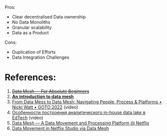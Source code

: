 Pros:

- Clear decentralised Data ownership
- No Data Monoliths
- Granular scalability
- Data as a Product

Cons:

- Duplication of Efforts
- Data Integration Challenges



# References:

1. ~~[Data Mesh — For Absolute Beginners](https://medium.com/@udayansawant7/data-mesh-for-absolute-beginners-ab42a2d2010c)~~
2. **[An introduction to data mesh](https://developer.ibm.com/technologies/data-management/)**
3. [From Data Mess to Data Mesh: Navigating People, Process & Platforms • Nicki Watt • GOTO 2022](https://www.youtube.com/watch?v=TONOUCAkfLE) (video)
4. [Особенности построения аналитического in-house data lake в EdTech](https://www.youtube.com/watch?v=aaJcSzDoZr4) (video)
5. [Data Mesh — A Data Movement and Processing Platform @ Netflix](https://netflixtechblog.com/data-mesh-a-data-movement-and-processing-platform-netflix-1288bcab2873)
6. [Data Movement in Netflix Studio via Data Mesh](https://netflixtechblog.com/data-movement-in-netflix-studio-via-data-mesh-3fddcceb1059)